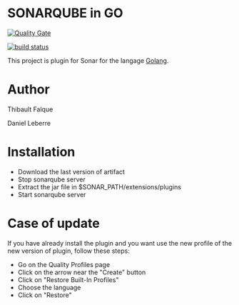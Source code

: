 # SONARQUBE in GO 
[![Quality Gate](https://forge.univ-artois.fr/sonar/api/badges/gate?key=fr.univartois:sonar-golang-plugin)](https://forge.univ-artois.fr/sonar/dashboard/index/fr.univartois:sonar-golang-plugin)

[![build status](https://forge.univ-artois.fr/terdlb/sonarqubego/badges/master/build.svg)](https://forge.univ-artois.fr/terdlb/sonarqubego/commits/master)

This project is plugin for Sonar for the langage [Golang](https://golang.org/). 

# Author

Thibault Falque
 
Daniel Leberre


# Installation 

* Download the last version of artifact
* Stop sonarqube server
* Extract the jar file in $SONAR_PATH/extensions/plugins
* Start sonarqube server 

# Case of update 

If you have already install the plugin and you want use the new profile of the new version of plugin, follow these steps: 

* Go on the Quality Profiles page
* Click on the arrow near the "Create" button
* Click on "Restore Built-In Profiles"
* Choose the language 
* Click on "Restore"


